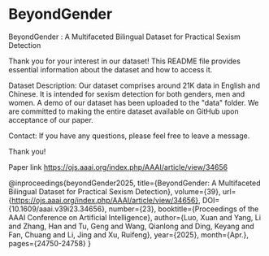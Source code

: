 # BeyondGender

BeyondGender : A Multifaceted Bilingual Dataset for Practical Sexism Detection

Thank you for your interest in our dataset! This README file provides essential information about the dataset and how to access it.

Dataset Description:
Our dataset comprises around 21K data in English and Chinese. It is intended for sexism detection for both genders, men and women.
A demo of our dataset has been uploaded to the "data" folder.
We are committed to making the entire dataset available on GitHub upon acceptance of our paper.



Contact:
If you have any questions, please feel free to leave a message.

Thank you!

Paper link https://ojs.aaai.org/index.php/AAAI/article/view/34656

@inproceedings{beyondGender2025,
  title={BeyondGender: A Multifaceted Bilingual Dataset for Practical Sexism Detection}, 
  volume={39}, 
  url={https://ojs.aaai.org/index.php/AAAI/article/view/34656}, 
  DOI={10.1609/aaai.v39i23.34656}, 
  number={23}, 
  booktitle={Proceedings of the AAAI Conference on Artificial Intelligence}, 
  author={Luo, Xuan and Yang, Li and Zhang, Han and Tu, Geng and Wang, Qianlong and Ding, Keyang and Fan, Chuang and Li, Jing and Xu, Ruifeng}, 
  year={2025}, 
  month={Apr.}, 
  pages={24750-24758}
}
